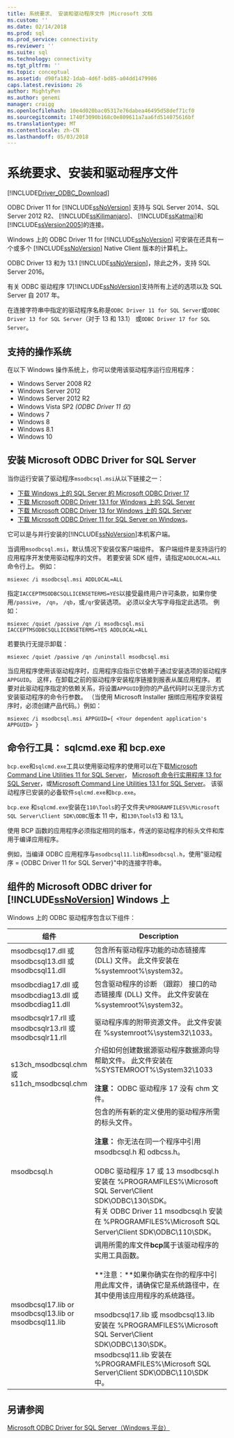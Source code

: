 ```yaml
---
title: 系统要求、 安装和驱动程序文件 |Microsoft 文档
ms.custom: ''
ms.date: 02/14/2018
ms.prod: sql
ms.prod_service: connectivity
ms.reviewer: ''
ms.suite: sql
ms.technology: connectivity
ms.tgt_pltfrm: ''
ms.topic: conceptual
ms.assetid: d90fa182-1dab-4d6f-bd85-a04dd1479986
caps.latest.revision: 26
author: MightyPen
ms.author: genemi
manager: craigg
ms.openlocfilehash: 10e4d020bac05317e76dabea46495d58def71cf0
ms.sourcegitcommit: 1740f3090b168c0e809611a7aa6fd514075616bf
ms.translationtype: MT
ms.contentlocale: zh-CN
ms.lasthandoff: 05/03/2018
---
```

# <a name="system-requirements-installation-and-driver-files"></a>系统要求、安装和驱动程序文件
[!INCLUDE[Driver_ODBC_Download](../../../includes/driver_odbc_download.md)]

ODBC Driver 11 for [!INCLUDE[ssNoVersion](../../../includes/ssnoversion_md.md)] 支持与 SQL Server 2014、SQL Server 2012 R2、 [!INCLUDE[ssKilimanjaro](../../../includes/sskilimanjaro_md.md)]、 [!INCLUDE[ssKatmai](../../../includes/sskatmai_md.md)]和 [!INCLUDE[ssVersion2005](../../../includes/ssversion2005_md.md)]的连接。  
  
Windows 上的 ODBC Driver 11 for [!INCLUDE[ssNoVersion](../../../includes/ssnoversion_md.md)] 可安装在还具有一个或多个 [!INCLUDE[ssNoVersion](../../../includes/ssnoversion_md.md)] Native Client 版本的计算机上。  
  
ODBC Driver 13 和为 13.1 [!INCLUDE[ssNoVersion](../../../includes/ssnoversion_md.md)]，除此之外，支持 SQL Server 2016。 

有关 ODBC 驱动程序 17[!INCLUDE[ssNoVersion](../../../includes/ssnoversion_md.md)]支持所有上述的选项以及 SQL Server 自 2017 年。
  
在连接字符串中指定的驱动程序名称是`ODBC Driver 11 for SQL Server`或`ODBC Driver 13 for SQL Server`（对于 13 和 13.1） 或`ODBC Driver 17 for SQL Server`。
  
## <a name="supported-operating-systems"></a>支持的操作系统

在以下 Windows 操作系统上，你可以使用该驱动程序运行应用程序：  

-   Windows Server 2008 R2 
-   Windows Server 2012
-   Windows Server 2012 R2    
-   Windows Vista SP2 *(ODBC Driver 11 仅)*  
-   Windows 7  
-   Windows 8
-   Windows 8.1
-   Windows 10
  
## <a name="installing-microsoft-odbc-driver-for-sql-server"></a>安装 Microsoft ODBC Driver for SQL Server

当你运行安装了驱动程序`msodbcsql.msi`从以下链接之一：

- [下载 Windows 上的 SQL Server 的 Microsoft ODBC Driver 17](https://www.microsoft.com/download/details.aspx?id=56567)
- [下载 Microsoft ODBC Driver 13.1 for Windows 上的 SQL Server](https://www.microsoft.com/download/details.aspx?id=53339)
- [下载 Microsoft ODBC Driver 13 for Windows 上的 SQL Server](https://www.microsoft.com/download/details.aspx?id=50420)
- [下载 Microsoft ODBC Driver 11 for SQL Server on Windows](https://www.microsoft.com/download/details.aspx?id=36434)。 

它可以是与并行安装的[!INCLUDE[ssNoVersion](../../../includes/ssnoversion_md.md)]本机客户端。  

当调用`msodbcsql.msi`，默认情况下安装仅客户端组件。 客户端组件是支持运行的应用程序开发使用驱动程序的文件。 若要安装 SDK 组件，请指定`ADDLOCAL=ALL`命令行上。 例如：  
  
```  
msiexec /i msodbcsql.msi ADDLOCAL=ALL  
```  
  
 指定`IACCEPTMSODBCSQLLICENSETERMS=YES`以接受最终用户许可条款，如果你使用`/passive`， `/qn`， `/qb`，或`/qr`安装选项。 必须以全大写字母指定此选项。 例如：  
  
```  
msiexec /quiet /passive /qn /i msodbcsql.msi IACCEPTMSODBCSQLLICENSETERMS=YES ADDLOCAL=ALL  
```  
  
 若要执行无提示卸载：  
  
```  
msiexec /quiet /passive /qn /uninstall msodbcsql.msi  
```  
  
当应用程序使用该驱动程序时，应用程序应指示它依赖于通过安装选项的驱动程序`APPGUID`。 这样，在卸载之前的驱动程序安装程序链接到报表从属应用程序。 若要对此驱动程序指定的依赖关系，将设置`APPGUID`到你的产品代码时以无提示方式安装驱动程序的命令行参数。 （当使用 Microsoft Installer 捆绑应用程序安装程序时，必须创建产品代码。）例如：  
  
```  
msiexec /i msodbcsql.msi APPGUID={ <Your dependent application's APPGUID> }  
```  

## <a name="command-line-tools-sqlcmdexe-and-bcpexe"></a>命令行工具： sqlcmd.exe 和 bcp.exe

`bcp.exe`和`sqlcmd.exe`工具以使用驱动程序的使用可以在下载[Microsoft Command Line Utilities 11 for SQL Server](http://www.microsoft.com/download/details.aspx?id=36433)， [Microsoft 命令行实用程序 13 for SQL Server](https://www.microsoft.com/download/details.aspx?id=52680)，或[Microsoft Command Line Utilities 13.1 for SQL Server](https://www.microsoft.com/download/details.aspx?id=53591)。 该驱动程序已安装的必备软件`sqlcmd.exe`和`bcp.exe`。
  
`bcp.exe` 和`sqlcmd.exe`安装在`110\Tools`的子文件夹`%PROGRAMFILES%\Microsoft SQL Server\Client SDK\ODBC`版本 11 中，和`130\Tools`13 和 13.1。

使用 BCP 函数的应用程序必须指定相同的版本，传送的驱动程序的标头文件和库用于编译应用程序。  

例如，当编译 ODBC 应用程序与`msodbcsql11.lib`和`msodbcsql.h`，使用"驱动程序 = {ODBC Driver 11 for SQL Server}"中的连接字符串。

## <a name="components-of-the-microsoft-odbc-driver-for-includessnoversionincludesssnoversionmdmd-on-windows"></a>组件的 Microsoft ODBC driver for [!INCLUDE[ssNoVersion](../../../includes/ssnoversion_md.md)] Windows 上 
 Windows 上的 ODBC 驱动程序包含以下组件：
 
|组件|Description|  
|---------------|-----------------|  
|msodbcsql17.dll 或 <br> msodbcsql13.dll 或 <br> msodbcsql11.dll|包含所有驱动程序功能的动态链接库 (DLL) 文件。 此文件安装在 %systemroot%\system32。|  
|msodbcdiag17.dll 或 <br> msodbcdiag13.dll 或 <br> msodbcdiag11.dll|包含驱动程序的诊断 （跟踪） 接口的动态链接库 (DLL) 文件。 此文件安装在 %systemroot%\system32。|
|msodbcsqlr17.rll 或 <br> msodbcsqlr13.rll 或 <br> msodbcsqlr11.rll|驱动程序库的附带资源文件。 此文件安装在 %systemroot%\system32\1033。| 
|s13ch_msodbcsql.chm 或 <br> s11ch_msodbcsql.chm |介绍如何创建数据源驱动程序数据源向导帮助文件。 此文件安装在 %SYSTEMROOT%\System32\1033 <br /> <br /> **注意：** ODBC 驱动程序 17 没有 chm 文件。 |  
|msodbcsql.h|包含的所有新的定义使用的驱动程序所需的标头文件。<br /><br /> **注意：**  你无法在同一个程序中引用 msodbcsql.h 和 odbcss.h。<br /><br /> ODBC 驱动程序 17 或 13 msodbcsql.h 安装在 %PROGRAMFILES%\Microsoft SQL Server\Client SDK\ODBC\130\SDK。 <br /> 有关 ODBC Driver 11 msodbcsql.h 安装在 %PROGRAMFILES%\Microsoft SQL Server\Client SDK\ODBC\110\SDK。| 
|msodbcsql17.lib or <br> msodbcsql13.lib or <br> msodbcsql11.lib|调用所需的库文件**bcp**属于该驱动程序的实用工具函数。<br /><br /> **注意：**如果你确实在你的程序中引用此库文件，请确保它是系统路径中，在其中使用该应用程序的系统路径。<br /><br /> msodbcsql17.lib 或 msodbcsql13.lib 安装在 %PROGRAMFILES%\Microsoft SQL Server\Client SDK\ODBC\130\SDK。<br /> msodbcsql11.lib 安装在 %PROGRAMFILES%\Microsoft SQL Server\Client SDK\ODBC\110\SDK 中。|

  
## <a name="see-also"></a>另请参阅  
 [Microsoft ODBC Driver for SQL Server（Windows 平台）](../../../connect/odbc/windows/microsoft-odbc-driver-for-sql-server-on-windows.md)  
  
  
